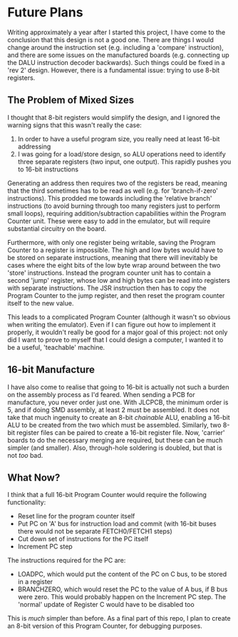 # Future Plans

Writing approximately a year after I started this project, I have come to the conclusion that this design is not a good one.
There are things I would change around the instruction set (e.g. including a 'compare' instruction), and there are some issues on the manufactured boards (e.g. connecting up the DALU instruction decoder backwards).
Such things could be fixed in a 'rev 2' design.
However, there is a fundamental issue: trying to use 8-bit registers.

## The Problem of Mixed Sizes

I thought that 8-bit registers would simplify the design, and I ignored the warning signs that this wasn't really the case:

1. In order to have a useful program size, you really need at least 16-bit addressing
1. I was going for a load/store design, so ALU operations need to identify three separate registers (two input, one output). This rapidly pushes you to 16-bit instructions

Generating an address then requires two of the registers be read, meaning that the third sometimes has to be read as well (e.g. for 'branch-if-zero' instructions).
This prodded me towards including the 'relative branch' instructions (to avoid burning through too many registers just to perform small loops), requiring addition/subtraction capabilities within the Program Counter unit.
These were easy to add in the emulator, but will require substantial circuitry on the board.

Furthermore, with only one register being writable, saving the Program Counter to a register is impossible.
The high and low bytes would have to be stored on separate instructions, meaning that there will inevitably be cases where the eight bits of the low byte wrap around between the two 'store' instructions.
Instead the program counter unit has to contain a second 'jump' register, whose low and high bytes can be read into registers with separate instructions.
The JSR instruction then has to copy the Program Counter to the jump register, and then reset the program counter itself to the new value.

This leads to a complicated Program Counter (although it wasn't so obvious when writing the emulator).
Even if I can figure out how to implement it properly, it wouldn't really be good for a major goal of this project: not only did I want to prove to myself that I could design a computer, I wanted it to be a useful, 'teachable' machine.

## 16-bit Manufacture

I have also come to realise that going to 16-bit is actually not such a burden on the assembly process as I'd feared.
When sending a PCB for manufacture, you never order just one.
With JLCPCB, the minimum order is 5, and if doing SMD assembly, at least 2 must be assembled.
It does not take that much ingenuity to create an 8-bit _chainable_ ALU, enabling a 16-bit ALU to be created from the two which must be assembled.
Similarly, two 8-bit register files can be paired to create a 16-bit register file.
Now, 'carrier' boards to do the necessary merging are required, but these can be much simpler (and smaller).
Also, through-hole soldering is doubled, but that is not _too_ bad.

## What Now?

I think that a full 16-bit Program Counter would require the following functionality:

- Reset line for the program counter itself
- Put PC on 'A' bus for instruction load and commit (with 16-bit buses there would not be separate FETCH0/FETCH1 steps)
- Cut down set of instructions for the PC itself
- Increment PC step

The instructions required for the PC are:

- LOADPC, which would put the content of the PC on C bus, to be stored in a register
- BRANCHZERO, which would reset the PC to the value of A bus, if B bus were zero. This would probably happen on the Increment PC step. The 'normal' update of Register C would have to be disabled too

This is _much_ simpler than before.
As a final part of this repo, I plan to create an 8-bit version of this Program Counter, for debugging purposes.